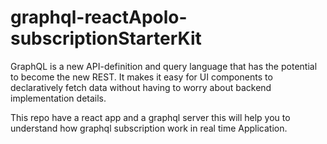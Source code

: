 # graphql-reactApolo-subscriptionStarterKit

GraphQL is a new API-definition and query language that has the potential to become the new REST. 
It makes it easy for UI components to declaratively fetch data without having to worry about backend implementation details.

This repo have a react app and a graphql server this will help you to understand how graphql subscription work in real time Application.

